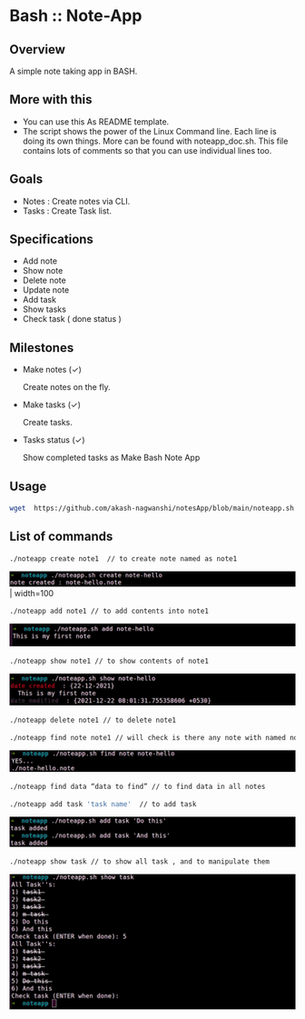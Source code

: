 
# Bash :: Note-App

## Overview 
A simple note taking app in BASH.

## More with this
* You can use this As README template.
* The script shows the power of the Linux Command line. Each line is doing its own things. More can be found with noteapp_doc.sh. This file contains lots of comments so that you can use individual lines too. 


## Goals
* Notes  : Create notes via CLI.
* Tasks :  Create Task list.


## Specifications
* Add note
* Show note
* Delete note
* Update note
* Add task
* Show tasks
* Check task ( done status )


## Milestones
* Make notes (✓)

   Create notes on the fly.

* Make tasks (✓)
  
  Create tasks. 

* Tasks status (✓)
  
  Show completed tasks as Make  Bash Note App

## Usage

```bash
wget  https://github.com/akash-nagwanshi/notesApp/blob/main/noteapp.sh &&  chmod a+x noteapp.sh
```

## List of commands
```bash
./noteapp create note1  // to create note named as note1
```
![alt text](images/create.png "Create notes") | width=100 

```bash
./noteapp add note1 // to add contents into note1
```
![alt text](images/add_note.png "Add notes")

```bash
./noteapp show note1 // to show contents of note1
```
![alt text](images/show_note.png "Show notes")


```bash
./noteapp delete note1 // to delete note1
```

```bash
./noteapp find note note1 // will check is there any note with named note1
```
![alt text](images/find_note.png "Find notes")

```bash
./noteapp find data “data to find” // to find data in all notes
```

```bash
./noteapp add task 'task name'  // to add task
```
![alt text](images/add_task.png "Add task")

```bash
./noteapp show task // to show all task , and to manipulate them
```
![alt text](images/show_task.png "Show task")
